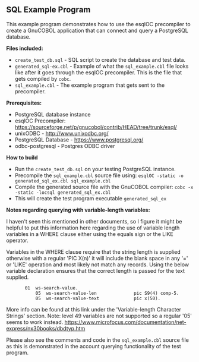 ## SQL Example Program

This example program demonstrates how to use the esqlOC precompiler to create a GnuCOBOL application that 
can connect and query a PostgreSQL database. 



**Files included:**
* ```create_test_db.sql``` - SQL script to create the database and test data.
* ```generated_sql-ex.cbl``` - Example of what the ```sql_example.cbl``` file looks like after it goes through the esqlOC precompiler. This is the file that gets compiled by ```cobc```.
* ```sql_example.cbl``` - The example program that gets sent to the precompiler.




**Prerequisites:**
* PostgreSQL database instance
* esqlOC Precompiler:  https://sourceforge.net/p/gnucobol/contrib/HEAD/tree/trunk/esql/
* unixODBC - http://www.unixodbc.org/
* PostgreSQL Database - https://www.postgresql.org/
* odbc-postgresql - Postgres ODBC driver





**How to build**
* Run the ```create_test_db.sql``` on your testing PostgreSQL instance. 
* Precompile the ```sql_example.cbl``` source file using: ```esqlOC -static -o generated_sql_ex.cbl sql_example.cbl```
* Compile the generated source file with the GnuCOBOL compiler: ```cobc -x -static -locsql generated_sql_ex.cbl```
* This will create the test program executable ```generated_sql_ex``` 



**Notes regarding querying with variable-length variables:**

I haven't seen this mentioned in other documents, so I figure it might be helpful to put this information here regarding 
the use of variable length variables in a WHERE clause either using the equals sign or the LIKE operator. 


Variables in the WHERE clause require that the string length 
is supplied otherwise with a regular 'PIC X(n)' it will 
include the blank space in any '=' or 'LIKE' operation and 
most likely not match any records. Using the below variable
declaration ensures that the correct length is passed for the
text supplied. 

```
       01  ws-search-value.
           05  ws-search-value-len              pic S9(4) comp-5.
           05  ws-search-value-text             pic x(50).
```

More info can be found at this link under the 'Variable-length
Character Strings' section. Note: level 49 variables are not
supported so a regular '05' seems to work instead.
https://www.microfocus.com/documentation/net-express/nx30books/dbdtyp.htm

Please also see the comments and code in the ```sql_example.cbl``` source file as this is demonstrated in the 
account querying functionality of the test program.

